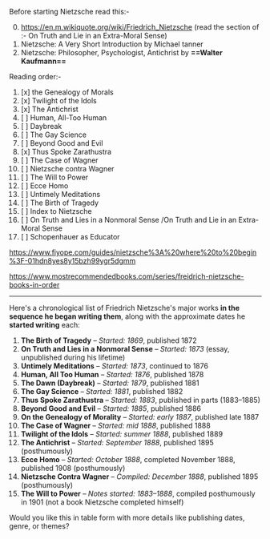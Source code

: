 Before starting Nietzsche read this:-

0) https://en.m.wikiquote.org/wiki/Friedrich_Nietzsche (read the section of :- On Truth and Lie in an Extra-Moral Sense)
0) Nietzsche: A Very Short Introduction by Michael tanner 
0) Nietzsche: Philosopher, Psychologist, Antichrist by **==Walter Kaufmann==**


Reading order:-

1. [x] the Genealogy of Morals
2. [x] Twilight of the Idols
3. [x] The Antichrist
4. [ ] Human, All-Too Human
5. [ ] Daybreak
6. [ ] The Gay Science
7. [ ] Beyond Good and Evil 
8. [x] Thus Spoke Zarathustra
9. [ ] The Case of Wagner
10. [ ] Nietzsche contra Wagner
11. [ ] The Will to Power
12. [ ] Ecce Homo
13. [ ] Untimely Meditations
14. [ ] The Birth of Tragedy
15. [ ] Index to Nietzsche 
16. [ ] On Truth and Lies in a Nonmoral Sense /On Truth and Lie in an Extra-Moral Sense
17. [ ] Schopenhauer as Educator


https://www.fiyope.com/guides/nietzsche%3A%20where%20to%20begin%3F-01hdn8yes8y15bzh99ygr5dgmm



https://www.mostrecommendedbooks.com/series/freidrich-nietzsche-books-in-order



---

Here's a chronological list of Friedrich Nietzsche's major works **in the sequence he began writing them**, along with the approximate dates he **started writing** each:

1. **The Birth of Tragedy** – _Started: 1869_, published 1872
2. **On Truth and Lies in a Nonmoral Sense** – _Started: 1873_ (essay, unpublished during his lifetime)
3. **Untimely Meditations** – _Started: 1873_, continued to 1876
4. **Human, All Too Human** – _Started: 1876_, published 1878
5. **The Dawn (Daybreak)** – _Started: 1879_, published 1881
6. **The Gay Science** – _Started: 1881_, published 1882
7. **Thus Spoke Zarathustra** – _Started: 1883_, published in parts (1883–1885)
8. **Beyond Good and Evil** – _Started: 1885_, published 1886
9. **On the Genealogy of Morality** – _Started: early 1887_, published late 1887
10. **The Case of Wagner** – _Started: mid 1888_, published 1888
11. **Twilight of the Idols** – _Started: summer 1888_, published 1889
12. **The Antichrist** – _Started: September 1888_, published 1895 (posthumously)
13. **Ecce Homo** – _Started: October 1888_, completed November 1888, published 1908 (posthumously)
14. **Nietzsche Contra Wagner** – _Compiled: December 1888_, published 1895 (posthumously)
15. **The Will to Power** – _Notes started: 1883–1888_, compiled posthumously in 1901 (not a book Nietzsche completed himself)

Would you like this in table form with more details like publishing dates, genre, or themes?